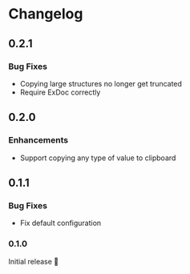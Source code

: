# Changelog

## 0.2.1

### Bug Fixes

* Copying large structures no longer get truncated
* Require ExDoc correctly

## 0.2.0

### Enhancements

* Support copying any type of value to clipboard

## 0.1.1

### Bug Fixes

* Fix default configuration

### 0.1.0

Initial release :tada:
